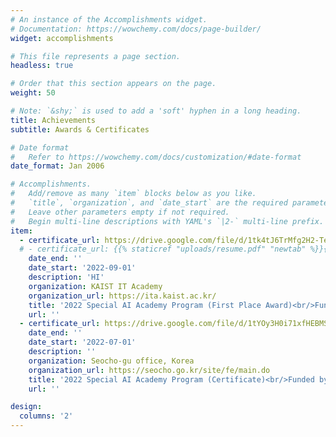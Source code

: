 ```yaml
---
# An instance of the Accomplishments widget.
# Documentation: https://wowchemy.com/docs/page-builder/
widget: accomplishments

# This file represents a page section.
headless: true

# Order that this section appears on the page.
weight: 50

# Note: `&shy;` is used to add a 'soft' hyphen in a long heading.
title: Achievements
subtitle: Awards & Certificates

# Date format
#   Refer to https://wowchemy.com/docs/customization/#date-format
date_format: Jan 2006

# Accomplishments.
#   Add/remove as many `item` blocks below as you like.
#   `title`, `organization`, and `date_start` are the required parameters.
#   Leave other parameters empty if not required.
#   Begin multi-line descriptions with YAML's `|2-` multi-line prefix.
item:
  - certificate_url: https://drive.google.com/file/d/1tk4tJ6TrMfg2H2-Te_5eNaNGxSxxwCUW/view?usp=sharing
  # - certificate_url: {{% staticref "uploads/resume.pdf" "newtab" %}}{{% /staticref %}}
    date_end: ''
    date_start: '2022-09-01'
    description: 'HI'
    organization: KAIST IT Academy
    organization_url: https://ita.kaist.ac.kr/
    title: '2022 Special AI Academy Program (First Place Award)<br/>Funded by: Seocho-gu office & KAIST'
    url: ''
  - certificate_url: https://drive.google.com/file/d/1tYOy3H0i71xfHEBMS9sc_tUsaWJcrvWk/view?usp=sharing
    date_end: ''
    date_start: '2022-07-01'
    description: ''
    organization: Seocho-gu office, Korea
    organization_url: https://seocho.go.kr/site/fe/main.do
    title: '2022 Special AI Academy Program (Certificate)<br/>Funded by: Seocho-gu office & KAIST'
    url: ''

design:
  columns: '2'
---
```


